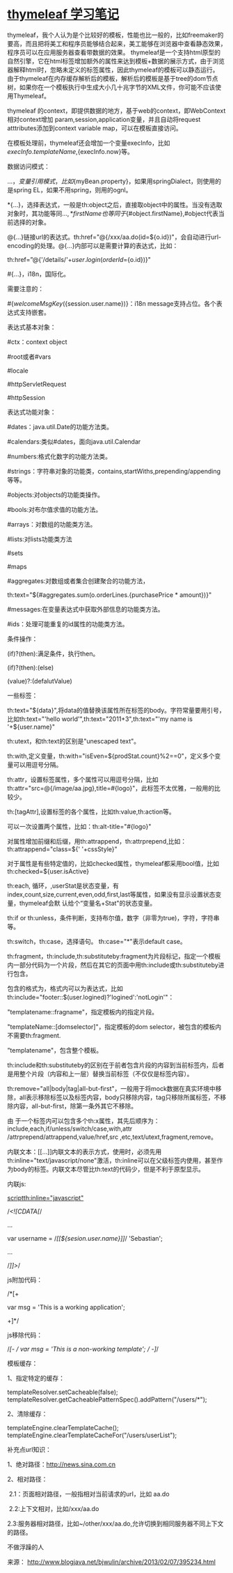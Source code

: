 # [thymeleaf 学习笔记](http://www.blogjava.net/bjwulin/archive/2013/02/07/395234.html)

thymeleaf，我个人认为是个比较好的模板，性能也比一般的，比如freemaker的要高，而且把将美工和程序员能够结合起来，美工能够在浏览器中查看静态效果，程序员可以在应用服务器查看带数据的效果。
thymeleaf是一个支持html原型的自然引擎，它在html标签增加额外的属性来达到模板+数据的展示方式，由于浏览器解释html时，忽略未定义的标签属性，因此thymeleaf的模板可以静态运行。
由于thymeleaf在内存缓存解析后的模板，解析后的模板是基于tree的dom节点树，如果你在一个模板执行中生成大小几十兆字节的XML文件，你可能不应该使用Thymeleaf。

thymeleaf 的context，即提供数据的地方，基于web的context，即WebContext相对context增加 param,session,application变量，并且自动将request atttributes添加到context variable map，可以在模板直接访问。

在模板处理前，thymeleaf还会增加一个变量execInfo，比如${execInfo.templateName},${execInfo.now}等。

数据访问模式：

${...}，变量引用模式，比如${myBean.property}，如果用springDialect，则使用的是spring EL，如果不用spring，则用的ognl。

*{...}，选择表达式，一般是th:object之后，直接取object中的属性。当没有选取对象时，其功能等同${...},*{firstName}也等同于${#object.firstName},#object代表当前选择的对象。

@{...}链接url的表达式。th:href="@{/xxx/aa.do(id=${o.id})"，会自动进行url-encoding的处理。@{...}内部可以是需要计算的表达式，比如：

th:href=”@{'/details/'+${user.login}(orderId=${o.id})}"

\#{...}，i18n，国际化。

需要注意的：

\#{${welcomeMsgKey}(${session.user.name})}：i18n message支持占位。各个表达式支持嵌套。

表达式基本对象：

\#ctx：context object

\#root或者#vars

\#locale

\#httpServletRequest

\#httpSession

表达式功能对象：

\#dates：java.util.Date的功能方法类。

\#calendars:类似#dates，面向java.util.Calendar

\#numbers:格式化数字的功能方法类。

\#strings：字符串对象的功能类，contains,startWiths,prepending/appending等等。

\#objects:对objects的功能类操作。

\#bools:对布尔值求值的功能方法。

\#arrays：对数组的功能类方法。

\#lists:对lists功能类方法

\#sets

\#maps

\#aggregates:对数组或者集合创建聚合的功能方法，

th:text="${#aggregates.sum(o.orderLines.{purchasePrice * amount})}"

\#messages:在变量表达式中获取外部信息的功能类方法。

\#ids：处理可能重复的id属性的功能类方法。

条件操作：

(if)?(then):满足条件，执行then。

(if)?(then):(else)

(value)?:(defalutValue)

一些标签：

th:text="${data}",将data的值替换该属性所在标签的body。字符常量要用引号，比如th:text="'hello world'",th:text="2011+3",th:text="'my name is '+${user.name}"

th:utext，和th:text的区别是"unescaped text"。

th:with,定义变量，th:with="isEven=${prodStat.count}%2==0"，定义多个变量可以用逗号分隔。

th:attr，设置标签属性，多个属性可以用逗号分隔，比如th:attr="src=@{/image/aa.jpg},title=#{logo}"，此标签不太优雅，一般用的比较少。

th:[tagAttr],设置标签的各个属性，比如th:value,th:action等。

可以一次设置两个属性，比如：th:alt-title="#{logo}"

对属性增加前缀和后缀，用th:attrappend，th:attrprepend,比如：th:attrappend="class=${' '+cssStyle}"

对于属性是有些特定值的，比如checked属性，thymeleaf都采用bool值，比如th:checked=${user.isActive}

th:each, 循环，<tr th:each="user,userStat:${users}">,userStat是状态变量，有 index,count,size,current,even,odd,first,last等属性，如果没有显示设置状态变量，thymeleaf会默 认给个“变量名+Stat"的状态变量。

th:if or th:unless，条件判断，支持布尔值，数字（非零为true)，字符，字符串等。

th:switch，th:case，选择语句。 th:case="*"表示default case。

th:fragment，th:include,th:substituteby:fragment为片段标记，指定一个模板内一部分代码为一个片段，然后在其它的页面中用th:include或th:substituteby进行包含。

包含的格式为，格式内可以为表达式，比如th:include="footer::$(user.logined)?'logined':'notLogin'"：

"templatename::fragname"，指定模板内的指定片段。

"templateName::[domselector]"，指定模板的dom selector，被包含的模板内不需要th:fragment.

”templatename"，包含整个模板。

th:include和th:substituteby的区别在于前者包含片段的内容到当前标签内，后者是用整个片段（内容和上一层）替换当前标签（不仅仅是标签内容）。

th:remove="all|body|tag|all-but-first"，一般用于将mock数据在真实环境中移除，all表示移除标签以及标签内容，body只移除内容，tag只移除所属标签，不移除内容，all-but-first，除第一条外其它不移除。

由 于一个标签内可以包含多个th:x属性，其先后顺序为：include,each,if/unless/switch/case,with,attr /attrprepend/attrappend,value/href,src ,etc,text/utext,fragment,remove。

内联文本：[[...]]内联文本的表示方式，使用时，必须先用th:inline="text/javascript/none"激活，th:inline可以在父级标签内使用，甚至作为body的标签。内联文本尽管比th:text的代码少，但是不利于原型显示。

内联js:

<scriptth:inline="javascript">

/*<![CDATA[*/

...

var username = /*[[${sesion.user.name}]]*/ 'Sebastian';

...

/*]]>*/

</script>

js附加代码：

/*[+

var msg = 'This is a working application';

+]*/

js移除代码：

/*[- */
var msg = 'This is a non-working template';
/* -]*/

模板缓存：

1、指定特定的缓存：

templateResolver.setCacheable(false);
templateResolver.getCacheablePatternSpec().addPattern("/users/*");

2、清除缓存：

templateEngine.clearTemplateCache();
templateEngine.clearTemplateCacheFor("/users/userList");





补充点url知识：

1、绝对路径：http://news.sina.com.cn

2、相对路径：

​    2.1：页面相对路径，一般指相对当前请求的url，比如 aa.do

​    2.2:上下文相对，比如/xxx/aa.do

​    2.3:服务器相对路径，比如~/other/xxx/aa.do,允许切换到相同服务器不同上下文的路径。

不做浮躁的人

来源： <http://www.blogjava.net/bjwulin/archive/2013/02/07/395234.html>